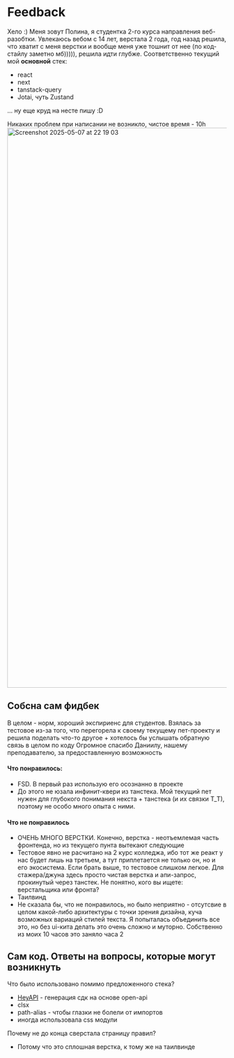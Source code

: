 # Feedback
Хело :)
Меня зовут Полина, я студентка 2-го курса направления веб-разобтки. Увлекаюсь вебом с 14 лет, верстала 2 года,
год назад решила, что хватит с меня верстки и вообще меня уже тошнит от нее (по код-стайлу заметно мб))))), решила идти глубже. 
Соответственно текущий мой **основной** стек:
- react
- next
- tanstack-query
- Jotai, чуть Zustand
  
... ну еще круд на несте пишу :D

Никаких проблем при написании не возникло, чистое время - 10h
<img width="1283" alt="Screenshot 2025-05-07 at 22 19 03" src="https://github.com/user-attachments/assets/e86d48d2-27d1-486d-bdb6-0c1d28fb8629" />


## Собсна сам фидбек
В целом - норм, хороший экспириенс для студентов. Взялась за тестовое из-за того, что перегорела к своему текущему пет-проекту и решила поделать что-то другое + хотелось бы услышать обратную связь в целом по коду
Огромное спасибо Даниилу, нашему преподавателю, за предоставленную возможность 

#### Что понравилось:
- FSD. В первый раз использую его осознанно в проекте
- До этого не юзала инфинит-квери из танстека. Мой текущий пет нужен для глубокого понимания некста + танстека (и их связки Т_Т), поэтому не особо много опыта с ними.

#### Что не понравилось
- ОЧЕНЬ МНОГО ВЕРСТКИ. Конечно, верстка - неотъемлемая часть фронтенда, но из текущего пунта вытекают следующие
- Тестовое явно не расчитано на 2 курс колледжа, ибо тот же реакт у нас будет лишь на третьем, а тут приплетается не только он, но и его экосистема. Если брать выше, то тестовое слишком легкое. Для стажера/джуна здесь просто чистая верстка и апи-запрос, прокинутый через танстек. Не понятно, кого вы ищете: верстальщика или фронта?
- Таилвинд
- Не сказала бы, что не понравилось, но было неприятно - отсутсвие в целом какой-либо архитектуры с точки зрения дизайна, куча возможных вариаций стилей текста. Я попыталась объединить все это, но без ui-кита делать это очень сложно и муторно. Собственно из моих 10 часов это заняло часа 2

## Сам код. Ответы на вопросы, которые могут возникнуть
Что было использовано помимо предложенного стека?
- [HeyAPI](https://heyapi.dev/) - генерация сдк на основе open-api
- clsx
- path-alias - чтобы глазки не болели от импортов
- иногда использовала css модули
  
Почему не до конца сверстала страницу правил?
- Потому что это сплошная верстка, к тому же на таилвинде

